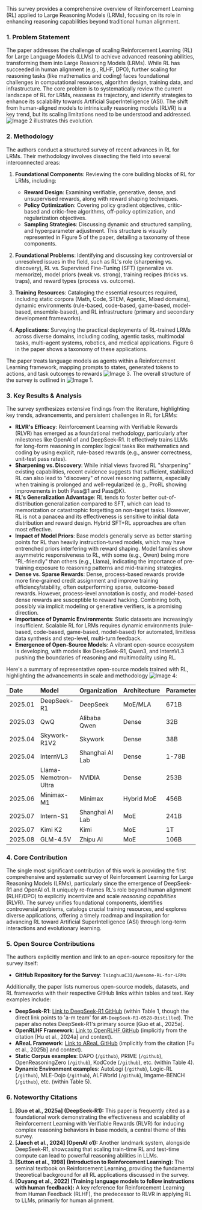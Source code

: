 This survey provides a comprehensive overview of Reinforcement Learning (RL) applied to Large Reasoning Models (LRMs), focusing on its role in enhancing reasoning capabilities beyond traditional human alignment.

### 1. Problem Statement

The paper addresses the challenge of scaling Reinforcement Learning (RL) for Large Language Models (LLMs) to achieve advanced reasoning abilities, transforming them into Large Reasoning Models (LRMs). While RL has succeeded in human alignment (e.g., RLHF, DPO), further scaling for reasoning tasks (like mathematics and coding) faces foundational challenges in computational resources, algorithm design, training data, and infrastructure. The core problem is to systematically review the current landscape of RL for LRMs, reassess its trajectory, and identify strategies to enhance its scalability towards Artificial SuperIntelligence (ASI). The shift from human-aligned models to intrinsically reasoning models (RLVR) is a key trend, but its scaling limitations need to be understood and addressed. ![Image 2](./Images/image_000001_c9f15105b24af08a5ef62654038f185fb15068a06f6419ed92ab7229b9fe77f6.png) illustrates this evolution.

### 2. Methodology

The authors conduct a structured survey of recent advances in RL for LRMs. Their methodology involves dissecting the field into several interconnected areas:

1.  **Foundational Components**: Reviewing the core building blocks of RL for LRMs, including:
    *   **Reward Design**: Examining verifiable, generative, dense, and unsupervised rewards, along with reward shaping techniques.
    *   **Policy Optimization**: Covering policy gradient objectives, critic-based and critic-free algorithms, off-policy optimization, and regularization objectives.
    *   **Sampling Strategies**: Discussing dynamic and structured sampling, and hyperparameter adjustment.
    This structure is visually represented in Figure 5 of the paper, detailing a taxonomy of these components.

2.  **Foundational Problems**: Identifying and discussing key controversial or unresolved issues in the field, such as RL's role (sharpening vs. discovery), RL vs. Supervised Fine-Tuning (SFT) (generalize vs. memorize), model priors (weak vs. strong), training recipes (tricks vs. traps), and reward types (process vs. outcome).

3.  **Training Resources**: Cataloging the essential resources required, including static corpora (Math, Code, STEM, Agentic, Mixed domains), dynamic environments (rule-based, code-based, game-based, model-based, ensemble-based), and RL infrastructure (primary and secondary development frameworks).

4.  **Applications**: Surveying the practical deployments of RL-trained LRMs across diverse domains, including coding, agentic tasks, multimodal tasks, multi-agent systems, robotics, and medical applications. Figure 6 in the paper shows a taxonomy of these applications.

The paper treats language models as agents within a Reinforcement Learning framework, mapping prompts to states, generated tokens to actions, and task outcomes to rewards ![Image 3](./Images/image_000002_92e3f2b5dd0a01d7dd759cac86cd5379b4d9cb042a20233e853a4df702c3ea72.png). The overall structure of the survey is outlined in ![Image 1](./Images/image_000000_473359642fbf5c7589a432fdf1bedd6520ce9f674a9063541907a07034407081.png).

### 3. Key Results & Analysis

The survey synthesizes extensive findings from the literature, highlighting key trends, advancements, and persistent challenges in RL for LRMs:

*   **RLVR's Efficacy**: Reinforcement Learning with Verifiable Rewards (RLVR) has emerged as a foundational methodology, particularly after milestones like OpenAI o1 and DeepSeek-R1. It effectively trains LLMs for long-form reasoning in complex logical tasks like mathematics and coding by using explicit, rule-based rewards (e.g., answer correctness, unit-test pass rates).
*   **Sharpening vs. Discovery**: While initial views favored RL "sharpening" existing capabilities, recent evidence suggests that sufficient, stabilized RL can also lead to "discovery" of novel reasoning patterns, especially when training is prolonged and well-regularized (e.g., ProRL showing improvements in both Pass@1 and Pass@K).
*   **RL's Generalization Advantage**: RL tends to foster better out-of-distribution generalization compared to SFT, which can lead to memorization or catastrophic forgetting on non-target tasks. However, RL is not a panacea and its effectiveness is sensitive to initial data distribution and reward design. Hybrid SFT+RL approaches are often most effective.
*   **Impact of Model Priors**: Base models generally serve as better starting points for RL than heavily instruction-tuned models, which may have entrenched priors interfering with reward shaping. Model families show asymmetric responsiveness to RL, with some (e.g., Qwen) being more "RL-friendly" than others (e.g., Llama), indicating the importance of pre-training exposure to reasoning patterns and mid-training strategies.
*   **Dense vs. Sparse Rewards**: Dense, process-based rewards provide more fine-grained credit assignment and improve training efficiency/stability, often outperforming sparse, outcome-based rewards. However, process-level annotation is costly, and model-based dense rewards are susceptible to reward hacking. Combining both, possibly via implicit modeling or generative verifiers, is a promising direction.
*   **Importance of Dynamic Environments**: Static datasets are increasingly insufficient. Scalable RL for LRMs requires dynamic environments (rule-based, code-based, game-based, model-based) for automated, limitless data synthesis and step-level, multi-turn feedback.
*   **Emergence of Open-Source Models**: A vibrant open-source ecosystem is developing, with models like DeepSeek-R1, Qwen3, and InternVL3 pushing the boundaries of reasoning and multimodality using RL.

Here's a summary of representative open-source models trained with RL, highlighting the advancements in scale and methodology ![Image 4](./Images/image_000003_173b976cf59811dbc97f453f50d5e8ae7ae39909171c7098f878f06cc243b527.png):

| Date    | Model                 | Organization    | Architecture | Parameters | Algorithm | Modal |
| :------ | :-------------------- | :-------------- | :----------- | :--------- | :-------- | :---- |
| 2025.01 | DeepSeek-R1           | DeepSeek        | MoE/MLA      | 671B       | GRPO      | Text  |
| 2025.03 | QwQ                   | Alibaba Qwen    | Dense        | 32B        | -         | Text  |
| 2025.04 | Skywork-R1V2          | Skywork         | Dense        | 38B        | MPO/GRPO  | T/I   |
| 2025.04 | InternVL3             | Shanghai AI Lab | Dense        | 1-78B      | MPO       | T/I/V |
| 2025.05 | Llama-Nemotron-Ultra  | NVIDIA          | Dense        | 253B       | GRPO      | Text  |
| 2025.06 | Minimax-M1            | Minimax         | Hybrid MoE   | 456B       | CISPO     | Text  |
| 2025.07 | Intern-S1             | Shanghai AI Lab | MoE          | 241B       | GRPO      | T/I/V |
| 2025.07 | Kimi K2               | Kimi            | MoE          | 1T         | OPMD      | Text  |
| 2025.08 | GLM-4.5V              | Zhipu AI        | MoE          | 106B       | GRPO      | T/I/V |

### 4. Core Contribution

The single most significant contribution of this work is providing the first comprehensive and systematic survey of Reinforcement Learning for Large Reasoning Models (LRMs), particularly since the emergence of DeepSeek-R1 and OpenAI o1. It uniquely re-frames RL's role beyond human alignment (RLHF/DPO) to explicitly incentivize and scale *reasoning capabilities* (RLVR). The survey unifies foundational components, identifies controversial problems, catalogs crucial training resources, and explores diverse applications, offering a timely roadmap and inspiration for advancing RL toward Artificial SuperIntelligence (ASI) through long-term interactions and evolutionary learning.

### 5. Open Source Contributions

The authors explicitly mention and link to an open-source repository for the survey itself:
*   **GitHub Repository for the Survey**: `TsinghuaC3I/Awesome-RL-for-LRMs`

Additionally, the paper lists numerous open-source models, datasets, and RL frameworks with their respective GitHub links within tables and text. Key examples include:
*   **DeepSeek-R1**: [Link to DeepSeek-R1 GitHub](https://github.com/a-m-team/a-m-models) (within Table 1, though the direct link points to 'a-m team' for `AM-DeepSeek-R1-0528-Distilled`). The paper also notes DeepSeek-R1's primary source [Guo et al., 2025a].
*   **OpenRLHF Framework**: [Link to OpenRLHF GitHub](https://github.com/OpenRLHF/OpenRLHF) (implicitly from the citation [Hu et al., 2024a] and context).
*   **AReaL Framework**: [Link to AReaL GitHub](https://github.com/TsinghuaC3I/AReAL) (implicitly from the citation [Fu et al., 2025b] and context).
*   **Static Corpus examples**: DAPO (`/github`), PRIME (`/github`), OpenReasoningZero (`/github`), KodCode (`/github`), etc. (within Table 4).
*   **Dynamic Environment examples**: AutoLogi (`/github`), Logic-RL (`/github`), MLE-Dojo (`/github`), ALFWorld (`/github`), lmgame-BENCH (`/github`), etc. (within Table 5).

### 6. Noteworthy Citations

1.  **[Guo et al., 2025a] (DeepSeek-R1):** This paper is frequently cited as a foundational work demonstrating the effectiveness and scalability of Reinforcement Learning with Verifiable Rewards (RLVR) for inducing complex reasoning behaviors in base models, a central theme of this survey.
2.  **[Jaech et al., 2024] (OpenAI o1):** Another landmark system, alongside DeepSeek-R1, showcasing that scaling train-time RL and test-time compute can lead to powerful reasoning abilities in LLMs.
3.  **[Sutton et al., 1998] (Introduction to Reinforcement Learning):** The seminal textbook on Reinforcement Learning, providing the fundamental theoretical background for all RL applications discussed in the survey.
4.  **[Ouyang et al., 2022] (Training language models to follow instructions with human feedback):** A key reference for Reinforcement Learning from Human Feedback (RLHF), the predecessor to RLVR in applying RL to LLMs, primarily for human alignment.